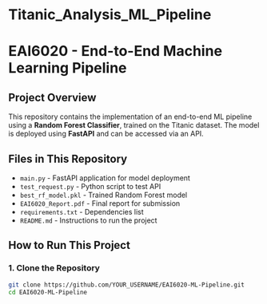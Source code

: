 # Titanic_Analysis_ML_Pipeline

# EAI6020 - End-to-End Machine Learning Pipeline

## **Project Overview**
This repository contains the implementation of an end-to-end ML pipeline using a **Random Forest Classifier**, trained on the Titanic dataset. The model is deployed using **FastAPI** and can be accessed via an API.

## **Files in This Repository**
- `main.py` - FastAPI application for model deployment
- `test_request.py` - Python script to test API
- `best_rf_model.pkl` - Trained Random Forest model
- `EAI6020_Report.pdf` - Final report for submission
- `requirements.txt` - Dependencies list
- `README.md` - Instructions to run the project

## **How to Run This Project**

### **1. Clone the Repository**
```bash
git clone https://github.com/YOUR_USERNAME/EAI6020-ML-Pipeline.git
cd EAI6020-ML-Pipeline
